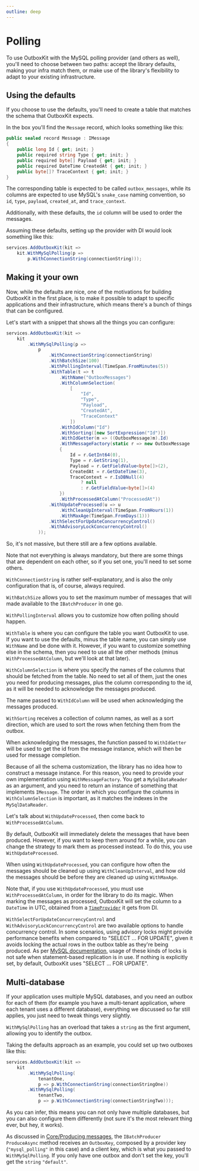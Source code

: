 ```yaml
---
outline: deep
---
```


# Polling

To use OutboxKit with the MySQL polling provider (and others as well), you'll need to choose between two paths: accept the library defaults, making your infra match them, or make use of the library's flexibility to adapt to your existing infrastructure.

## Using the defaults

If you choose to use the defaults, you'll need to create a table that matches the schema that OutboxKit expects.

In the box you'll find the `Message` record, which looks something like this:

```csharp
public sealed record Message : IMessage
{
    public long Id { get; init; }
    public required string Type { get; init; }
    public required byte[] Payload { get; init; }
    public required DateTime CreatedAt { get; init; }
    public byte[]? TraceContext { get; init; }
}
```

The corresponding table is expected to be called `outbox_messages`, while its columns are expected to use MySQL's `snake_case` naming convention, so `id`, `type`, `payload`, `created_at`, and `trace_context`.

Additionally, with these defaults, the `id` column will be used to order the messages.

Assuming these defaults, setting up the provider with DI would look something like this:

```csharp
services.AddOutboxKit(kit =>
    kit.WithMySqlPolling(p => 
        p.WithConnectionString(connectionString)));
```

## Making it your own

Now, while the defaults are nice, one of the motivations for building OutboxKit in the first place, is to make it possible to adapt to specific applications and their infrastructure, which means there's a bunch of things that can be configured.

Let's start with a snippet that shows all the things you can configure:

```csharp
services.AddOutboxKit(kit =>
    kit
        .WithMySqlPolling(p =>
            p
                .WithConnectionString(connectionString)
                .WithBatchSize(100)
                .WithPollingInterval(TimeSpan.FromMinutes(5))
                .WithTable(t => t
                    .WithName("OutboxMessages")
                    .WithColumnSelection(
                        [
                            "Id",
                            "Type",
                            "Payload",
                            "CreatedAt",
                            "TraceContext"
                        ])
                    .WithIdColumn("Id")
                    .WithSorting([new SortExpression("Id")])
                    .WithIdGetter(m => ((OutboxMessage)m).Id)
                    .WithMessageFactory(static r => new OutboxMessage
                    {
                        Id = r.GetInt64(0),
                        Type = r.GetString(1),
                        Payload = r.GetFieldValue<byte[]>(2),
                        CreatedAt = r.GetDateTime(3),
                        TraceContext = r.IsDBNull(4)
                            ? null 
                            : r.GetFieldValue<byte[]>(4)
                    })
                    .WithProcessedAtColumn("ProcessedAt"))
                .WithUpdateProcessed(u => u
                    .WithCleanUpInterval(TimeSpan.FromHours(1))
                    .WithMaxAge(TimeSpan.FromDays(1)))
                .WithSelectForUpdateConcurrencyControl()
                .WithAdvisoryLockConcurrencyControl()
            ));
```

So, it's not massive, but there still are a few options available.

Note that not everything is always mandatory, but there are some things that are dependent on each other, so if you set one, you'll need to set some others.

`WithConnectionString` is rather self-explanatory, and is also the only configuration that is, of course, always required.

`WithBatchSize` allows you to set the maximum number of messages that will made available to the `IBatchProducer` in one go.

 `WithPollingInterval` allows you to customize how often polling should happen.

`WithTable` is where you can configure the table you want OutboxKit to use. If you want to use the defaults, minus the table name, you can simply use `WithName` and be done with it. However, if you want to customize something else in the schema, then you need to use all the other methods (minus `WithProcessedAtColumn`, but we'll look at that later).

`WithColumnSelection` is where you specify the names of the columns that should be fetched from the table. No need to set all of them, just the ones you need for producing messages, plus the column corresponding to the id, as it will be needed to acknowledge the messages produced.

The name passed to `WithIdColumn` will be used when acknowledging the messages produced.

`WithSorting` receives a collection of column names, as well as a sort direction, which are used to sort the rows when fetching them from the outbox.

When acknowledging the messages, the function passed to `WithIdGetter` will be used to get the id from the message instance, which will then be used for message completion.

Because of all the schema customization, the library has no idea how to construct a message instance. For this reason, you need to provide your own implementation using `WithMessageFactory`. You get a `MySqlDataReader` as an argument, and you need to return an instance of something that implements `IMessage`. The order in which you configure the columns in `WithColumnSelection` is important, as it matches the indexes in the `MySqlDataReader`.

Let's talk about `WithUpdateProcessed`, then come back to `WithProcessedAtColumn`.

By default, OutboxKit will immediately delete the messages that have been produced. However, if you want to keep them around for a while, you can change the strategy to mark them as processed instead. To do this, you use `WithUpdateProcessed`.

When using `WithUpdateProcessed`, you can configure how often the messages should be cleaned up using `WithCleanUpInterval`, and how old the messages should be before they are cleaned up using `WithMaxAge`.

Note that, if you use `WithUpdateProcessed`, you must use `WithProcessedAtColumn`, in order for the library to do its magic. When marking the messages as processed, OutboxKit will set the column to a `DateTime` in UTC, obtained from a [`TimeProvider`](https://learn.microsoft.com/en-us/dotnet/api/system.timeprovider) it gets from DI.

`WithSelectForUpdateConcurrencyControl` and `WithAdvisoryLockConcurrencyControl` are two available options to handle concurrency control. In some scenarios, using advisory locks might provide performance benefits when compared to "SELECT ... FOR UPDATE", given it avoids locking the actual rows in the outbox table as they're being produced. As per [MySQL documentation](https://dev.mysql.com/doc/refman/8.0/en/locking-functions.html), usage of these kinds of locks is not safe when statement-based replication is in use. If nothing is explicitly set, by default, OutboxKit uses "SELECT ... FOR UPDATE".

## Multi-database

If your application uses multiple MySQL databases, and you need an outbox for each of them (for example you have a multi-tenant application, where each tenant uses a different database), everything we discussed so far still applies, you just need to tweak things very slightly.

`WithMySqlPolling` has an overload that takes a `string` as the first argument, allowing you to identify the outbox.

Taking the defaults approach as an example, you could set up two outboxes like this:

```csharp
services.AddOutboxKit(kit =>
    kit
        .WithMySqlPolling(
            tenantOne,
            p => p.WithConnectionString(connectionStringOne))
        .WithMySqlPolling(
            tenantTwo,
            p => p.WithConnectionString(connectionStringTwo)));
```

As you can infer, this means you can not only have multiple databases, but you can also configure them differently (not sure it's the most relevant thing ever, but hey, it works).

As discussed in [Core/Producing messages](/core/producing-messages), the `IBatchProducer` `ProduceAsync` method receives an `OutboxKey`, composed by a provider key (`"mysql_polling"` in this case) and a client key, which is what you passed to `WithMySqlPolling`. If you only have one outbox and don't set the key, you'll get the `string` `"default"`.
